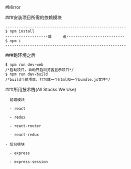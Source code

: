 ﻿﻿﻿#Mirror###安装项目所需的依赖模块```------------------------------------------------------$ npm install -------------------或     者--------------------------$ npm i------------------------------------------------------```###跑环境之后```$ npm run dev-web      /*启动项目，自动开启浏览器显示项目*/$ npm run dev-build/*build当前项目，打包成一个html和一个bundle.js文件*/```###所用技术栈(All Stacks We Use)```                    - 前端模块  - react  - redux  - react-router  - react-redux- 后台模块  - express  - express-session````